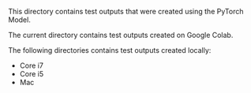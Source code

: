 This directory contains test outputs that were created using the PyTorch Model.

The current directory contains test outputs created on Google Colab.

The following directories contains test outputs created locally:

- Core i7
- Core i5
- Mac
